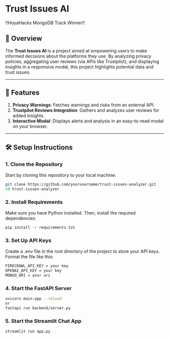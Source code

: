 # Trust Issues AI
!!HoyaHacks MongoDB Track Winner!!

## 📖 Overview
The **Trust Issues AI** is a project aimed at empowering users to make informed decisions about the platforms they use. By analyzing privacy policies, aggregating user reviews (via APIs like Trustpilot), and displaying insights in a responsive modal, this project highlights potential data and trust issues.

---

## 🚀 Features
1. **Privacy Warnings**: Fetches warnings and risks from an external API.
2. **Trustpilot Reviews Integration**: Gathers and analyzes user reviews for added insights.
3. **Interactive Modal**: Displays alerts and analysis in an easy-to-read modal on your browser.

---

## 🛠️ Setup Instructions

### 1. Clone the Repository
Start by cloning this repository to your local machine:
```bash
git clone https://github.com/yourusername/trust-issues-analyzer.git
cd trust-issues-analyzer
```

### 2. Install Requirements
Make sure you have Python installed. Then, install the required dependencies:
```bash
pip install -r requirements.txt
```

### 3. Set Up API Keys
Create a .env file in the root directory of the project to store your API keys. Format the file like this:
```bash
FIRECRAWL_API_KEY = your key 
OPENAI_API_KEY = your key
MONGO_URI = your uri
```
### 4. Start the FastAPI Server
```bash
uvicorn main:app --reload 
or
fastapi run backend/server.py
```

### 5. Start the Streamlit Chat App
```bash
streamlit run app.py
```


